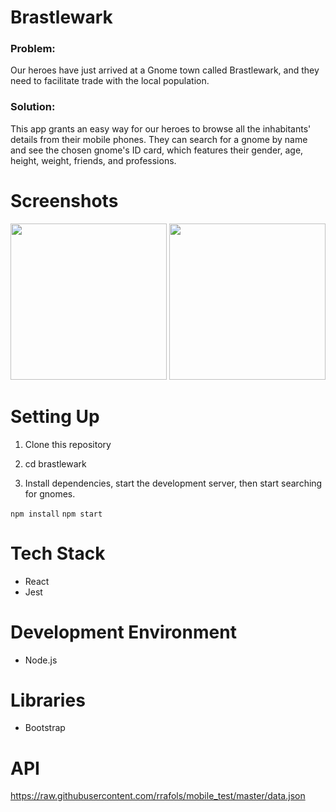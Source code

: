 # Brastlewark

### Problem:
Our heroes have just arrived at a Gnome town called Brastlewark, and they need to facilitate trade with the local population. 

### Solution:
This app grants an easy way for our heroes to browse all the inhabitants' details from their mobile phones. They can search for a gnome by name and see the chosen gnome's ID card, which features their gender, age, height, weight, friends, and professions. 


# Screenshots
<img src="https://user-images.githubusercontent.com/48656356/120252821-e1394d80-c285-11eb-94ae-bbb7049ea1d7.png" width="250">

<img src="https://user-images.githubusercontent.com/48656356/120252797-d41c5e80-c285-11eb-98f9-85956bf3fbf6.png" width="250">

# Setting Up

1) Clone this repository

2) cd brastlewark

3) Install dependencies, start the development server, then start searching for gnomes.

`npm install`
`npm start`

# Tech Stack

* React 
* Jest 

# Development Environment
* Node.js

# Libraries
* Bootstrap

# API
https://raw.githubusercontent.com/rrafols/mobile_test/master/data.json
